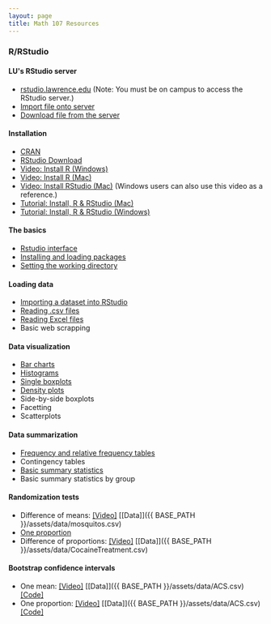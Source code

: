 ```yaml
---
layout: page
title: Math 107 Resources
---
```

  

### R/RStudio

#### LU's RStudio server
* [rstudio.lawrence.edu](https://rstudio.lawrence.edu/auth-sign-in) (Note: You must be on campus to access the RStudio server.)
* [Import file onto server](https://youtu.be/aTv2gHYhreM)
* [Download file from the server](https://youtu.be/GNifRbzbYDc)

#### Installation
* [CRAN](https://cran.r-project.org/)
* [RStudio Download](https://www.rstudio.com/products/rstudio/download/)
* [Video: Install R (Windows)](https://youtu.be/Ohnk9hcxf9M)
* [Video: Install R (Mac)](https://youtu.be/uxuuWXU-7UQ)
* [Video: Install RStudio (Mac)](https://youtu.be/bM7Sfz-LADM) (Windows users can also use this video as a reference.)
* [Tutorial: Install, R & RStudio (Mac)](http://www.reed.edu/data-at-reed/software/R/r_studio.html)
* [Tutorial: Install, R & RStudio (Windows)](http://www.reed.edu/data-at-reed/software/R/r_studio_pc.html)

#### The basics
* [Rstudio interface](https://youtu.be/5p04znmmgQ8)
* [Installing and loading packages](https://youtu.be/CtOSryChcGg)
* [Setting the working directory](https://youtu.be/LNw6hzGgyxM)

#### Loading data
* [Importing a dataset into RStudio](https://youtu.be/hv2eU2mQ1-g)
* [Reading .csv files](https://youtu.be/ouGBcX41J2c)
* [Reading Excel files](https://youtu.be/SGnM3jUUkZI)
* Basic web scrapping

#### Data visualization
* [Bar charts](https://youtu.be/030gs_nF5ss)
* [Histograms](https://youtu.be/DU0jAPvm-O4)
* [Single boxplots](https://youtu.be/7d3jLcEeN2Y)
* [Density plots](https://youtu.be/ecdJZeADfm4)
* Side-by-side boxplots
* Facetting
* Scatterplots

#### Data summarization
* [Frequency and relative frequency tables](https://youtu.be/rFGM58iu7tg)
* Contingency tables
* [Basic summary statistics](https://youtu.be/80481JFNkqg)
* Basic summary statistics by group

#### Randomization tests
* Difference of means: [[Video]](https://youtu.be/nq3zC4dt6gc) [[Data]]({{ BASE_PATH }}/assets/data/mosquitos.csv)
* [One proportion](https://youtu.be/dixUdOBpMqc)
* Difference of proportions: [[Video]](https://youtu.be/VxE-Biv1kB8) [[Data]]({{ BASE_PATH }}/assets/data/CocaineTreatment.csv)

#### Bootstrap confidence intervals
* One mean: [[Video]](https://youtu.be/TuWLvbBa0WA) [[Data]]({{ BASE_PATH }}/assets/data/ACS.csv) [[Code]](https://github.com/math107-LU/materials2016/blob/master/boot1mean.R)
* One proportion: [[Video]](https://youtu.be/t2LSL2DlRlI) [[Data]]({{ BASE_PATH }}/assets/data/ACS.csv) [[Code]](https://github.com/math107-LU/materials2016/blob/master/boot1prop.R)






